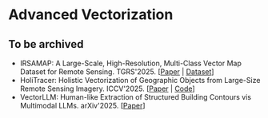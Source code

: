 # Advanced Vectorization

## To be archived

- IRSAMAP: A Large-Scale, High-Resolution, Multi-Class Vector Map Dataset for Remote Sensing. TGRS'2025. [[Paper](https://ieeexplore.ieee.org/document/11129926) | [Dataset](https://github.com/ucas-dlg/IRSAMap)]
- HoliTracer: Holistic Vectorization of Geographic Objects from Large-Size Remote Sensing Imagery. ICCV'2025. [[Paper](https://arxiv.org/abs/2507.16251) | [Code](https://github.com/vvangfaye/HoliTracer)]
- VectorLLM: Human-like Extraction of Structured Building Contours vis Multimodal LLMs. arXiv'2025. [[Paper](https://arxiv.org/abs/2507.04664)]
